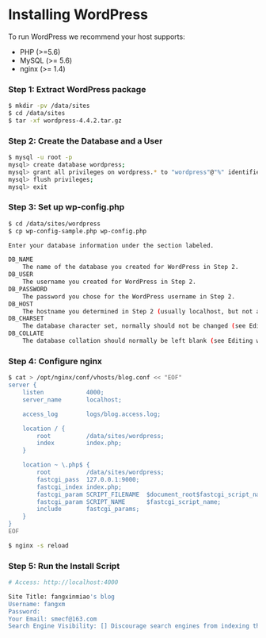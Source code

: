 # Installing WordPress

To run WordPress we recommend your host supports:
 - PHP (>=5.6)
 - MySQL (>= 5.6)
 - nginx (>= 1.4)

### Step 1: Extract WordPress package

```sh
$ mkdir -pv /data/sites
$ cd /data/sites
$ tar -xf wordpress-4.4.2.tar.gz
```

### Step 2: Create the Database and a User

```sh
$ mysql -u root -p
mysql> create database wordpress;
mysql> grant all privileges on wordpress.* to "wordpress"@"%" identified by "your-password";
mysql> flush privileges;
mysql> exit
```

### Step 3: Set up wp-config.php

```sh
$ cd /data/sites/wordpress
$ cp wp-config-sample.php wp-config.php

Enter your database information under the section labeled.

DB_NAME
    The name of the database you created for WordPress in Step 2.
DB_USER
    The username you created for WordPress in Step 2.
DB_PASSWORD
    The password you chose for the WordPress username in Step 2.
DB_HOST
    The hostname you determined in Step 2 (usually localhost, but not always; see some possible DB_HOST values). If a port, socket, or pipe is necessary, append a colon (:) and then the relevant information to the hostname.
DB_CHARSET
    The database character set, normally should not be changed (see Editing wp-config.php).
DB_COLLATE
    The database collation should normally be left blank (see Editing wp-config.php).
```

### Step 4: Configure nginx

```sh
$ cat > /opt/nginx/conf/vhosts/blog.conf << "EOF"
server {
    listen            4000;
    server_name       localhost;

    access_log        logs/blog.access.log;

    location / {
        root          /data/sites/wordpress;
        index         index.php;
    }

    location ~ \.php$ {
        root          /data/sites/wordpress;
        fastcgi_pass  127.0.0.1:9000;
        fastcgi_index index.php;
        fastcgi_param SCRIPT_FILENAME  $document_root$fastcgi_script_name;
        fastcgi_param SCRIPT_NAME      $fastcgi_script_name;
        include       fastcgi_params;
    }
}
EOF

$ nginx -s reload
```

### Step 5: Run the Install Script

```sh
# Access: http://localhost:4000

Site Title: fangxinmiao's blog
Username: fangxm
Password:
Your Email: smecf@163.com
Search Engine Visibility: [] Discourage search engines from indexing this site
```
